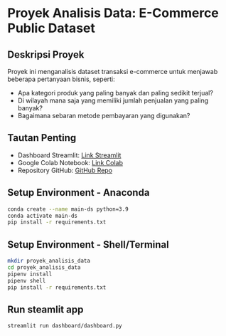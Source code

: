 # Proyek Analisis Data: E-Commerce Public Dataset

## Deskripsi Proyek
Proyek ini menganalisis dataset transaksi e-commerce untuk menjawab beberapa pertanyaan bisnis, seperti:
- Apa kategori produk yang paling banyak dan paling sedikit terjual?
- Di wilayah mana saja yang memiliki jumlah penjualan yang paling banyak?
- Bagaimana sebaran metode pembayaran yang digunakan?

## Tautan Penting
- Dashboard Streamlit: [Link Streamlit](https://zt692dma8czfhprcp9yrlz.streamlit.app/)
- Google Colab Notebook: [Link Colab](https://colab.research.google.com/drive/14RFjeLylrd32jCtFmFEXUB_0bnCHVicn?usp=sharing)
- Repository GitHub: [GitHub Repo](https://github.com/rezaalra/dicoding-proyek-analisis-data/)

## Setup Environment - Anaconda
```bash
conda create --name main-ds python=3.9
conda activate main-ds
pip install -r requirements.txt
```

## Setup Environment - Shell/Terminal
```bash
mkdir proyek_analisis_data
cd proyek_analisis_data
pipenv install
pipenv shell
pip install -r requirements.txt
```

## Run steamlit app
```bash
streamlit run dashboard/dashboard.py

